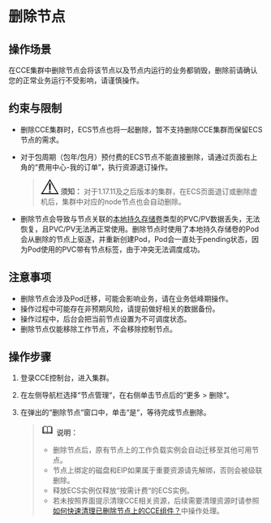 # 删除节点<a name="cce_10_0186"></a>

## 操作场景<a name="section748912450371"></a>

在CCE集群中删除节点会将该节点以及节点内运行的业务都销毁，删除前请确认您的正常业务运行不受影响，请谨慎操作。

## 约束与限制<a name="section1999130951"></a>

-   删除CCE集群时，ECS节点也将一起删除，暂不支持删除CCE集群而保留ECS节点的需求。
-   对于包周期（包年/包月）预付费的ECS节点不能直接删除，请通过页面右上角的“费用中心-我的订单”，执行资源退订操作。

    >![](public_sys-resources/icon-notice.gif) **须知：** 
    >对于1.17.11及之后版本的集群，在ECS页面退订或删除虚机后，集群中对应的node节点也会自动删除。

-   删除节点会导致与节点关联的[本地持久存储卷](本地持久存储卷和临时存储卷.md)类型的PVC/PV数据丢失，无法恢复，且PVC/PV无法再正常使用。删除节点时使用了本地持久存储卷的Pod会从删除的节点上驱逐，并重新创建Pod，Pod会一直处于pending状态，因为Pod使用的PVC带有节点标签，由于冲突无法调度成功。

## 注意事项<a name="section83421713122615"></a>

-   删除节点会涉及Pod迁移，可能会影响业务，请在业务低峰期操作。
-   操作过程中可能存在非预期风险，请提前做好相关的数据备份。
-   操作过程中，后台会把当前节点设置为不可调度状态。
-   删除节点仅能移除工作节点，不会移除控制节点。

## 操作步骤<a name="section727210277269"></a>

1.  登录CCE控制台，进入集群。
2.  在左侧导航栏选择“节点管理“，在右侧单击节点后的“更多 \> 删除“。
3.  在弹出的“删除节点“窗口中，单击“是“，等待完成节点删除。

    >![](public_sys-resources/icon-note.gif) **说明：** 
    >-   删除节点后，原有节点上的工作负载实例会自动迁移至其他可用节点。
    >-   节点上绑定的磁盘和EIP如果属于重要资源请先解绑，否则会被级联删除。
    >-   释放ECS实例仅释放“按需计费“的ECS实例。
    >-   若未按照界面提示清理CCE相关资源，后续需要清理资源时请参照[如何快速清理已删除节点上的CCE组件？](https://support.huaweicloud.com/bestpractice-cce/cce_bestpractice_00008.html)中操作处理。


